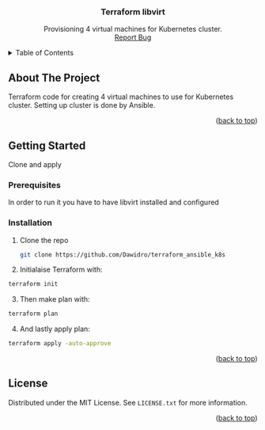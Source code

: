 <h3 align="center">Terraform libvirt</h3>

  <p align="center">
    Provisioning 4 virtual machines for Kubernetes cluster.
    <br />
    <a href="https://github.com/Dawidro/terraform_ansible_k8s/issues">Report Bug</a>
  </p>
</div>



<!-- TABLE OF CONTENTS -->
<details>
  <summary>Table of Contents</summary>
  <ol>
    <li>
      <a href="#about-the-project">About The Project</a>
    </li>
    <li>
      <a href="#getting-started">Getting Started</a>
      <ul>
        <li><a href="#prerequisites">Prerequisites</a></li>
        <li><a href="#installation">Installation</a></li>
      </ul>
    </li>
    <li><a href="#license">License</a></li>
  </ol>
</details>



<!-- ABOUT THE PROJECT -->
## About The Project
Terraform code for creating 4 virtual machines to use for Kubernetes cluster. Setting up cluster is done by Ansible.

<p align="right">(<a href="#readme-top">back to top</a>)</p>


<!-- GETTING STARTED -->
## Getting Started

Clone and apply

### Prerequisites

In order to run it you have to have libvirt installed and configured

### Installation

1. Clone the repo
   ```sh
   git clone https://github.com/Dawidro/terraform_ansible_k8s
   ```
2. Initialaise Terraform with:
  ```sh
  terraform init
  ```
3. Then make plan with:
  ```sh
  terraform plan
  ```
4. And lastly apply plan:
  ```sh
  terraform apply -auto-approve
  ```


<p align="right">(<a href="#readme-top">back to top</a>)</p>


<!-- LICENSE -->
## License

Distributed under the MIT License. See `LICENSE.txt` for more information.

<p align="right">(<a href="#readme-top">back to top</a>)</p>

